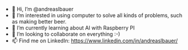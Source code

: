 - 👋 Hi, I’m @andreaslbauer
- 👀 I’m interested in using computer to solve all kinds of problems, such as making better beer.
- 🌱 I’m currently learning about AI with Raspberry PI
- 💞️ I’m looking to collaborate on everything :-)
- 📫 Find me on LinkedIn: https://www.linkedin.com/in/andreaslbauer/

<!---
andreaslbauer/andreaslbauer is a ✨ special ✨ repository because its `README.md` (this file) appears on your GitHub profile.
You can click the Preview link to take a look at your changes.
--->
